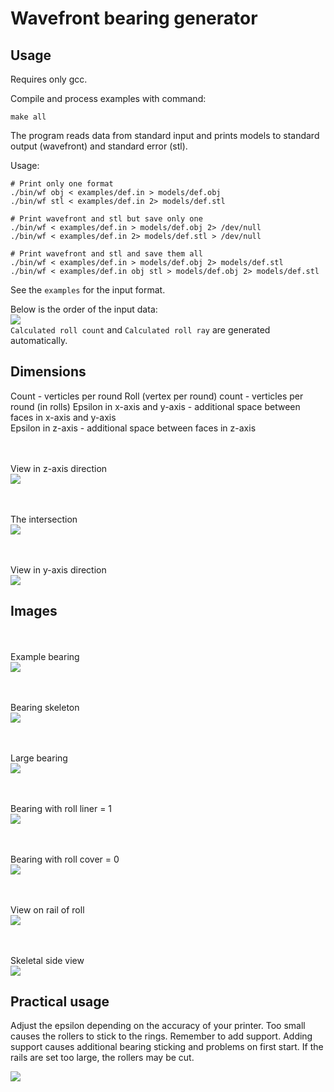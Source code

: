 # Wavefront bearing generator

## Usage

Requires only gcc.

Compile and process examples with command:
```
make all
```

The program reads data from standard input and prints models to standard output (wavefront) and standard error (stl).

Usage:
```
# Print only one format
./bin/wf obj < examples/def.in > models/def.obj 
./bin/wf stl < examples/def.in 2> models/def.stl

# Print wavefront and stl but save only one
./bin/wf < examples/def.in > models/def.obj 2> /dev/null
./bin/wf < examples/def.in 2> models/def.stl > /dev/null

# Print wavefront and stl and save them all
./bin/wf < examples/def.in > models/def.obj 2> models/def.stl
./bin/wf < examples/def.in obj stl > models/def.obj 2> models/def.stl
```


See the `examples` for the input format.

Below is the order of the input data:<br>
![](doc/screen0.png)
<br>`Calculated roll count` and `Calculated roll ray` are generated automatically.


## Dimensions

Count - verticles per round
Roll (vertex per round) count - verticles per round (in rolls)
Epsilon in x-axis and y-axis - additional space between faces in x-axis and y-axis <br>
Epsilon in z-axis - additional space between faces in z-axis


<br><br>View in z-axis direction<br>
![](doc/screen1.png)

<br><br>The intersection<br>
![](doc/screen2.png)

<br><br>View in y-axis direction<br>
![](doc/screen3.png)

## Images

<br><br>Example bearing<br>
![](doc/screen5.png)

<br><br>Bearing skeleton<br>
![](doc/screen4.png)

<br><br>Large bearing<br>
![](doc/screen6.png)

<br><br>Bearing with roll liner = 1<br>
![](doc/screen7.png)

<br><br>Bearing with roll cover = 0<br>
![](doc/screen10.png)

<br><br>View on rail of roll<br>
![](doc/screen8.png)

<br><br>Skeletal side view<br>
![](doc/screen9.png)


## Practical usage

Adjust the epsilon depending on the accuracy of your printer.
Too small causes the rollers to stick to the rings.
Remember to add support.
Adding support causes additional bearing sticking and problems on first start.
If the rails are set too large, the rollers may be cut.

![](doc/photo.jpg)